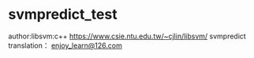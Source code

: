 # svmpredict_test
author:libsvm:c++ https://www.csie.ntu.edu.tw/~cjlin/libsvm/
svmpredict translation： enjoy_learn@126.com
